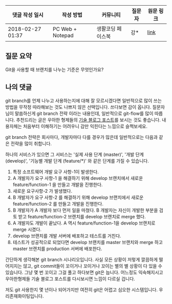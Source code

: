 |댓글 작성 일시|작성 방법|커뮤니티|질문자|원문 링크|
|---|---|---|---|---|
|2018-02-27 01:37|PC Web + Notepad|생활코딩 페이스북|강*|[link](https://www.facebook.com/groups/codingeverybody/permalink/2045772165463309/)|

## 질문 요약
Git을 사용할 때 브랜치를 나누는 기준은 무엇인가요?

## 나의 댓글
git branch를 언제 나누고 사용하는지에 대해 잘 모르시겠다면 일반적으로 많이 쓰는 방법을 무작정 따라해보는 것도 나쁘지 않은 선택입니다. 쓰다보면 감이 옵니다. 질문자님이 말씀하신게 git branch 전략 이라는 내용인데, 일반적으로 git-flow를 많이 따릅니다. 추천드리는 글은 우아한 형제들의 [기술 블로그 포스트](http://woowabros.github.io/experience/2017/10/30/baemin-mobile-git-branch-strategy.html)를 보시는 것도 좋습니다. 내용자체는 처음부터 이해하기는 어려우니 감만 익힌다는 느낌으로 슬쩍보세요.

git branch 전략은 회사마다, 개발자마다 다를 경우가 많은데 일반적으로는 다음과 같은 전략을 많이 취합니다.

하나의 서비스가 있으면 그 서비스는 '실제 사용 단계 (master)', '개발 단계 (develop)', '기능별 개발 단계 (feature/*)' 와 같은 단계를 가질 수 있습니다.

1. 특정 소프트웨어 개발 요구 사항-1이 발생한다.
2. A 개발자가 요구 사항-1 을 해결하기 위해 develop 브랜치에서 새로운 feature/function-1 을 만들고 개발을 진행한다.
3. 새로운 요구사항-2 가 발생했다.
4. B 개발자가 요구 사항-2 를 해결하기 위해 develop 브랜치에서 새로운 feature/function-2 를 만들고 개발을 진행한다.
5. B 개발자가 A 개발자 보다 먼저 일을 마쳤다. B 개발자는 자신이 개발한 부분을 검토 받고 feature/function-2 브랜치를 develop 브랜치로 merge 했다.
6. A 개발자도 개발이 끝났다. A 역시 feature/function-1을 develop 브랜치로 merge 시켰다.
7. develop 브랜치를 개발 서버에 배포하고 테스트를 거친다.
8. 테스트가 성공적으로 되었다면 develop 브랜치를 master 브랜치와 merge 하고 master 브랜치를 production 서버에 배포한다.

간단하게 생각해본 git branch 시나리오입니다. 사실 모든 상황이 저렇게 깔끔하게 떨어지지는 않고, git commit들이 꼬이거나 꼬이거나 꼬이는 별의 별 상황이 다 있을 수 있습니다. 그냥 몇 번 꼬이고 그걸 풀고 하다보면 git은 늡니다. 어느정도 익숙해지시고 우아한형제들 기술 블로그 포스트를 다시보시면 느낌이 다르실 겁니다.

저도 git 사용한지 몇 년이나 되어가지만 여전히 git은 어렵고 심오한 시스템입니다. 우리존재화이팅입니다.